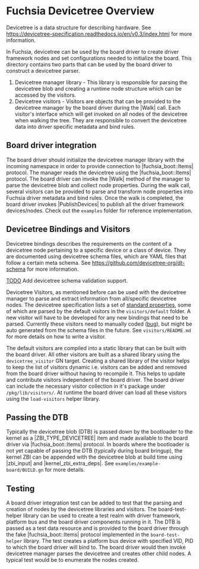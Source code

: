 # Fuchsia Devicetree Overview

Devicetree is a data structure for describing hardware. See
<https://devicetree-specification.readthedocs.io/en/v0.3/index.html> for more information.

In Fuchsia, devicetree can be used by the board driver to create driver framework nodes and set
configurations needed to initialize the board. This directory contains two parts that can be used by
the board driver to construct a devicetree parser.

1. Devicetree manager library - This library is responsible for parsing the devicetree blob and
   creating a runtime node structure which can be accessed by the visitors.
2. Devicetree visitors - Visitors are objects that can be provided to the devicetree manager by the
   board driver during the |Walk| call. Each visitor's interface which will get invoked on all nodes
   of the devicetree when walking the tree. They are responsible to convert the devicetree data into
   driver specific metadata and bind rules.

## Board driver integration

The board driver should initialize the devicetree manager library with the incoming namespace in
order to provide connection to |fuchsia_boot::Items| protocol. The manager reads the devicetree
using the |fuchsia_boot::Items| protocol. The board driver can invoke the |Walk| method of the
manager to parse the devicetree blob and collect node properties. During the walk call, several
visitors can be provided to parse and transform node properties into Fuchsia driver metadata and
bind rules. Once the walk is completed, the board driver invokes |PublishDevices| to publish all the
driver framework devices/nodes. Check out the `examples` folder for reference implementation.

## Devicetree Bindings and Visitors

Devicetree bindings describes the requirements on the content of a devicetree node pertaining to a
specific device or a class of device. They are documented using devicetree schema files, which are
YAML files that follow a certain meta schema. See <https://github.com/devicetree-org/dt-schema> for
more information.

[TODO](https://fxbug.dev/42083284) Add devicetree schema validation support.

Devicetree Visitors, as mentioned before can be used with the devicetree manager to parse and
extract information from all/specific devicetree nodes. The devicetree specification lists a set of
[standard
properties](https://devicetree-specification.readthedocs.io/en/v0.3/devicetree-basics.html#standard-properties),
some of which are parsed by the default visitors in the `visitors/default` folder. A new visitor
will have to be developed for any new bindings that need to be parsed. Currently these visitors need
to manually coded ([bug](https://fxbug.dev/42083285)), but might be auto generated from the schema
files in the future. See `visitors/README.md` for more details on how to write a visitor.

The default visitors are compiled into a static library that can be built with the board driver. All
other visitors are built as a shared library using the `devicetree_visitor` GN target. Creating a
shared library of the visitor helps to keep the list of visitors dynamic i.e. visitors can be added
and removed from the board driver without having to recompile it. This helps to update and
contribute visitors independent of the board driver. The board driver can include the necessary
visitor collection in it's package under `/pkg/lib/visitors/`. At runtime the board driver can load
all these visitors using the `load-visitors` helper library.

## Passing the DTB

Typically the devicetree blob (DTB) is passed down by the bootloader to the kernel as a
|ZBI_TYPE_DEVICETREE| item and made available to the board driver via |fuchsia_boot::Items| protocol.
In boards where the bootloader is not yet capable of passing the DTB (typically during board
bringup), the kernel ZBI can be appended with the devicetree blob at build time using |zbi_input|
and |kernel_zbi_extra_deps|. See `examples/example-board/BUILD.gn` for more details.

## Testing

A board driver integration test can be added to test that the parsing and creation of nodes by the
devicetree libraries and visitors. The board-test-helper library can be used to create a test realm
with driver framework, platform bus and the board driver components running in it. The DTB is passed
as a test data resource and is provided to the board driver through the fake |fuchsia_boot::Items|
protocol implemented in the `board-test-helper` library. The test creates a platform bus device with
specified VID, PID to which the board driver will bind to. The board driver would then invoke
devicetree manager parses the devicetree and creates other child nodes. A typical test would be to
enumerate the nodes created.
